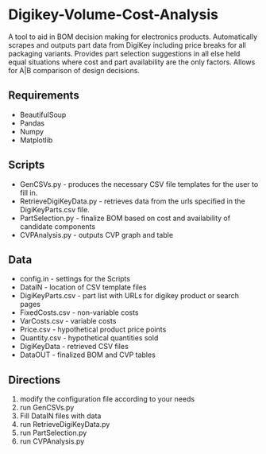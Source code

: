 # Digikey-Volume-Cost-Analysis

A tool to aid in BOM decision making for electronics products. Automatically scrapes and outputs part data from DigiKey including price breaks for all packaging variants. Provides part selection suggestions in all else held equal situations where cost and part availability are the only factors. Allows for A|B comparison of design decisions.

<h2>Requirements</h2>
<ul>
<li>BeautifulSoup</li>
<li>Pandas</li>
<li>Numpy</li>
<li>Matplotlib</li>
</ul>

<h2>Scripts</h2>
<ul>
<li>GenCSVs.py             - produces the necessary CSV file templates for the user to fill in.</li>
<li>RetrieveDigiKeyData.py - retrieves data from the urls specified in the DigiKeyParts.csv file.</li>
<li>PartSelection.py       - finalize BOM based on cost and availability of candidate components</li>
<li>CVPAnalysis.py         - outputs CVP graph and table</li>
</ul>
<h2>Data</h2>
<ul>
<li>config.in	     - settings for the Scripts</li>
<li>DataIN	     - location of CSV template files</li>
<li>DigiKeyParts.csv - part list with URLs for digikey product or search pages</li>
<li>FixedCosts.csv   - non-variable costs</li>
<li>VarCosts.csv     - variable costs</li>
<li>Price.csv        - hypothetical product price points</li>
<li>Quantity.csv     - hypothetical quantities sold</li>
<li>DigiKeyData      - retrieved CSV files</li>
<li>DataOUT	     - finalized BOM and CVP tables</li>
</ul>
<h2>Directions</h2>

<ol>
<li>modify the configuration file according to your needs</li>
<li>run GenCSVs.py</li>
<li>Fill DataIN files with data</li>
<li>run RetrieveDigiKeyData.py</li>
<li>run PartSelection.py </li>
<li>run CVPAnalysis.py </li>
</ol>
